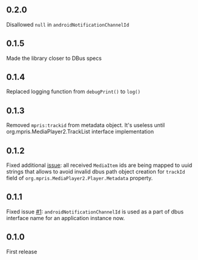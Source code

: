 ## 0.2.0

Disallowed `null` in `androidNotificationChannelId`

## 0.1.5

Made the library closer to DBus specs

## 0.1.4

Replaced logging function from `debugPrint()` to `log()`

## 0.1.3

Removed `mpris:trackid` from metadata object. It's useless until org.mpris.MediaPlayer2.TrackList interface implementation

## 0.1.2

Fixed additional [issue](https://github.com/bdrazhzhov/audio-service-mpris/issues/1#issuecomment-1814442658): all received `MediaItem` ids are being mapped to uuid strings that allows to avoid invalid dbus path object creation for `trackId` field of `org.mpris.MediaPlayer2.Player.Metadata` property. 

## 0.1.1

Fixed issue [#1](https://github.com/bdrazhzhov/audio-service-mpris/issues/1): `androidNotificationChannelId` is used as a part of dbus interface name for an application instance now.

## 0.1.0

First release
